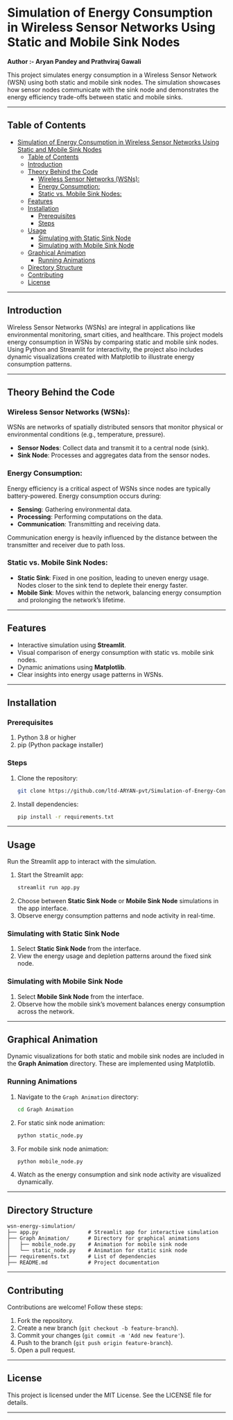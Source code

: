 # Simulation of Energy Consumption in Wireless Sensor Networks Using Static and Mobile Sink Nodes
**Author :- Aryan Pandey and Prathviraj Gawali** 

This project simulates energy consumption in a Wireless Sensor Network (WSN) using both static and mobile sink nodes. The simulation showcases how sensor nodes communicate with the sink node and demonstrates the energy efficiency trade-offs between static and mobile sinks.

---

## Table of Contents
- [Simulation of Energy Consumption in Wireless Sensor Networks Using Static and Mobile Sink Nodes](#simulation-of-energy-consumption-in-wireless-sensor-networks-using-static-and-mobile-sink-nodes)
  - [Table of Contents](#table-of-contents)
  - [Introduction](#introduction)
  - [Theory Behind the Code](#theory-behind-the-code)
    - [Wireless Sensor Networks (WSNs):](#wireless-sensor-networks-wsns)
    - [Energy Consumption:](#energy-consumption)
    - [Static vs. Mobile Sink Nodes:](#static-vs-mobile-sink-nodes)
  - [Features](#features)
  - [Installation](#installation)
    - [Prerequisites](#prerequisites)
    - [Steps](#steps)
  - [Usage](#usage)
    - [Simulating with Static Sink Node](#simulating-with-static-sink-node)
    - [Simulating with Mobile Sink Node](#simulating-with-mobile-sink-node)
  - [Graphical Animation](#graphical-animation)
    - [Running Animations](#running-animations)
  - [Directory Structure](#directory-structure)
  - [Contributing](#contributing)
  - [License](#license)

---

## Introduction
Wireless Sensor Networks (WSNs) are integral in applications like environmental monitoring, smart cities, and healthcare. This project models energy consumption in WSNs by comparing static and mobile sink nodes. Using Python and Streamlit for interactivity, the project also includes dynamic visualizations created with Matplotlib to illustrate energy consumption patterns.

---

## Theory Behind the Code

### Wireless Sensor Networks (WSNs):
WSNs are networks of spatially distributed sensors that monitor physical or environmental conditions (e.g., temperature, pressure).

- **Sensor Nodes**: Collect data and transmit it to a central node (sink).
- **Sink Node**: Processes and aggregates data from the sensor nodes.

### Energy Consumption:
Energy efficiency is a critical aspect of WSNs since nodes are typically battery-powered. Energy consumption occurs during:
- **Sensing**: Gathering environmental data.
- **Processing**: Performing computations on the data.
- **Communication**: Transmitting and receiving data.

Communication energy is heavily influenced by the distance between the transmitter and receiver due to path loss.

### Static vs. Mobile Sink Nodes:
- **Static Sink**: Fixed in one position, leading to uneven energy usage. Nodes closer to the sink tend to deplete their energy faster.
- **Mobile Sink**: Moves within the network, balancing energy consumption and prolonging the network’s lifetime.

---

## Features
- Interactive simulation using **Streamlit**.
- Visual comparison of energy consumption with static vs. mobile sink nodes.
- Dynamic animations using **Matplotlib**.
- Clear insights into energy usage patterns in WSNs.

---

## Installation

### Prerequisites
1. Python 3.8 or higher
2. pip (Python package installer)

### Steps
1. Clone the repository:
   ```bash
   git clone https://github.com/ltd-ARYAN-pvt/Simulation-of-Energy-Consumption-in-WSN.git
   ```
2. Install dependencies:
   ```bash
   pip install -r requirements.txt
   ```

---

## Usage
Run the Streamlit app to interact with the simulation.

1. Start the Streamlit app:
   ```bash
   streamlit run app.py
   ```
2. Choose between **Static Sink Node** or **Mobile Sink Node** simulations in the app interface.
3. Observe energy consumption patterns and node activity in real-time.

### Simulating with Static Sink Node
1. Select **Static Sink Node** from the interface.
2. View the energy usage and depletion patterns around the fixed sink node.

### Simulating with Mobile Sink Node
1. Select **Mobile Sink Node** from the interface.
2. Observe how the mobile sink’s movement balances energy consumption across the network.

---

## Graphical Animation
Dynamic visualizations for both static and mobile sink nodes are included in the **Graph Animation** directory. These are implemented using Matplotlib.

### Running Animations
1. Navigate to the `Graph Animation` directory:
   ```bash
   cd Graph Animation
   ```
2. For static sink node animation:
   ```bash
   python static_node.py
   ```
3. For mobile sink node animation:
   ```bash
   python mobile_node.py
   ```
4. Watch as the energy consumption and sink node activity are visualized dynamically.

---

## Directory Structure
```
wsn-energy-simulation/
├── app.py                # Streamlit app for interactive simulation
├── Graph Animation/      # Directory for graphical animations
│   ├── mobile_node.py    # Animation for mobile sink node
│   └── static_node.py    # Animation for static sink node
├── requirements.txt      # List of dependencies
├── README.md             # Project documentation
```

---

## Contributing
Contributions are welcome! Follow these steps:
1. Fork the repository.
2. Create a new branch (`git checkout -b feature-branch`).
3. Commit your changes (`git commit -m 'Add new feature'`).
4. Push to the branch (`git push origin feature-branch`).
5. Open a pull request.

---

## License
This project is licensed under the MIT License. See the LICENSE file for details.

---

